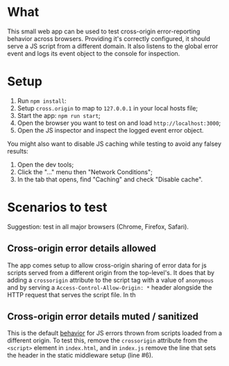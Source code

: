 # What

This small web app can be used to test cross-origin error-reporting behavior across browsers. Providing it's correctly configured, it should serve a JS script from a different domain. It also listens to the global error event and logs its event object to the console for inspection.

# Setup

1. Run `npm install`:
1. Setup `cross.origin` to map to `127.0.0.1` in your local hosts file;
1. Start the app: `npm run start`;
1. Open the browser you want to test on and load `http://localhost:3000`;
1. Open the JS inspector and inspect the logged event error object.

You might also want to disable JS caching while testing to avoid any falsey results: 

1. Open the dev tools;
2. Click the "..." menu then "Network Conditions";
3. In the tab that opens, find "Caching" and check "Disable cache".

# Scenarios to test

Suggestion: test in all major browsers (Chrome, Firefox, Safari).

## Cross-origin error details allowed

The app comes setup to allow cross-origin sharing of error data for js scripts served from a different origin from the top-level's. It does that by adding a `crossorigin` attribute to the script tag with a value of `anonymous` and by serving a `Access-Control-Allow-Origin: *` header alongside the HTTP request that serves the script file. In th

## Cross-origin error details muted / sanitized

This is the default [behavior](https://developer.mozilla.org/en-US/docs/Web/API/GlobalEventHandlers/onerror#notes) for JS errors thrown from scripts loaded from a different origin. To test this, remove the `crossorigin` attribute from the `<script>` element in `index.html`, and in `index.js` remove the line that sets the header in the static middleware setup (line #6).
